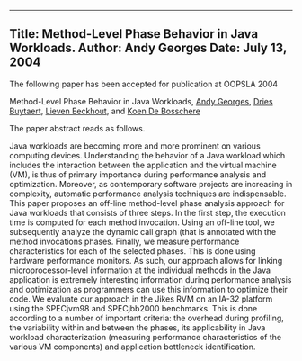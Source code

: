 -----
Title:  Method-Level Phase Behavior in Java Workloads.
Author: Andy Georges
Date: July 13, 2004
-----







The following paper has been accepted for publication at OOPSLA 2004


Method-Level Phase Behavior in Java Workloads, [Andy
Georges](http://itkovian.net/), [Dries Buytaert](http://buytaert.net/),
[Lieven Eeckhout](http://www.elis.ugent.be/~leeckhou), and [Koen De
Bosschere](http://www.elis.ugent.be/~kdb)


The paper abstract reads as follows.


Java workloads are becoming more and more prominent on various computing
devices. Understanding the behavior of a Java workload which includes
the interaction between the application and the virtual machine (VM), is
thus of primary importance during performance analysis and optimization.
Moreover, as contemporary software projects are increasing in
complexity, automatic performance analysis techniques are indispensable.
This paper proposes an off-line method-level phase analysis approach for
Java workloads that consists of three steps. In the first step, the
execution time is computed for each method invocation. Using an off-line
tool, we subsequently analyze the dynamic call graph (that is annotated
with the method invocations
phases. Finally, we measure performance characteristics for each of the
selected phases. This is done using hardware performance monitors. As
such, our approach allows for linking microprocessor-level information
at the individual methods in the Java application
is extremely interesting information during performance analysis and
optimization as programmers can use this information to optimize their
code. We evaluate our approach in the Jikes RVM on an IA-32 platform
using the SPECjvm98 and SPECjbb2000 benchmarks. This is done according
to a number of important criteria: the overhead during profiling, the
variability within and between the phases, its applicability in Java
workload characterization (measuring performance characteristics of the
various VM components) and application bottleneck identification.




